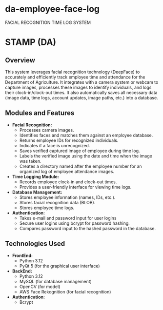 # da-employee-face-log
FACIAL RECOGNITION TIME LOG SYSTEM 
# STAMP (DA)

## Overview

This system leverages facial recognition technology (DeepFace) to accurately and efficiently track employee time and attendance for the Department of Agriculture. It integrates with a camera system or webcam to capture images, processes these images to identify individuals, and logs their clock-in/clock-out times. It also automatically saves all necessary data (image data, time logs, account updates, image paths, etc.) into a database.

## Modules and Features

* **Facial Recognition:**
    * Processes camera images.
    * Identifies faces and matches them against an employee database.
    * Returns employee IDs for recognized individuals.
    * Indicates if a face is unrecognized.
    * Saves verified captured image of employee during time log.
    * Labels the verified image using the date and time when the image was taken.
    * Creates a directory named after the employee number for an organized log of employee attendance images.
* **Time Logging Module:**
    * Records employee clock-in and clock-out times.
    * Provides a user-friendly interface for viewing time logs.
* **Database Management:**
    * Stores employee information (names, IDs, etc.).
    * Stores facial recognition data (BLOB).
    * Stores employee time logs.
* **Authentication:**
    * Takes e-mail and password input for user logins
    * Secure user logins using bcrypt for password hashing.
    * Compares password input to the hashed password in the database.

## Technologies Used

* **FrontEnd:**
    * Python 3.12
    * PyQt 5 (for the graphical user interface)
* **BackEnd:**
    * Python 3.12
    * MySQL (for database management)
    * OpenCV (for model)
    * AWS Face Rekognition (for facial recognition)
* **Authentication:**
    * Bcrypt
